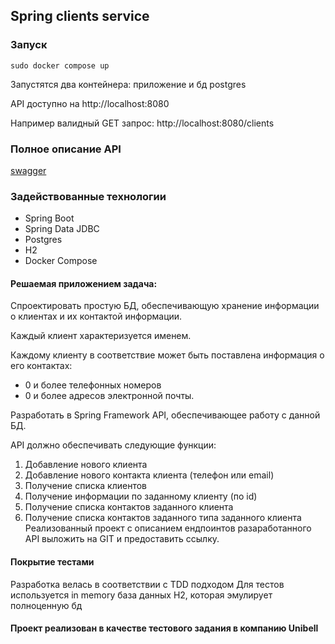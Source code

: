 ## Spring clients service

### Запуск
```
sudo docker compose up
```
Запустятся два контейнера: приложение и бд postgres

API доступно на http://localhost:8080

Например валидный GET запрос: http://localhost:8080/clients

### Полное описание API
[swagger](openapi.yaml)

### Задействованные технологии
  + Spring Boot
  + Spring Data JDBC
  + Postgres
  + H2
  + Docker Compose

#### Решаемая приложением задача:
Спроектировать простую БД, обеспечивающую хранение информации о клиентах и их контактой информации.

Каждый клиент характеризуется именем.

Каждому клиенту в соответствие может быть поставлена информация о его контактах:
  - 0 и более телефонных номеров
  - 0 и более адресов электронной почты.

Разработать в Spring Framework API, обеспечивающее работу с данной БД.

API должно обеспечивать следующие функции:

1) Добавление нового клиента
2) Добавление нового контакта клиента (телефон или email)
3) Получение списка клиентов
4) Получение информации по заданному клиенту (по id)
5) Получение списка контактов заданного клиента
6) Получение списка контактов заданного типа заданного клиента
Реализованный проект с описанием ендпоинтов разаработанного API выложить на GIT и предоставить ссылку.

#### Покрытие тестами
Разработка велась в соответствии с TDD подходом
Для тестов используется in memory база данных H2, которая эмулирует полноценную бд

#### Проект реализован в качестве тестового задания в компанию Unibell
